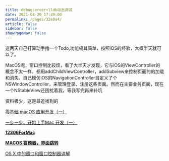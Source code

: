 ```yaml
---
title: debugserver+lldb动态调试
date: 2021-04-20 17:49:00
permalink: /pages/32e0a4/
article: false
sidebar: false
showPageNav: false
---
```




这两天自己打算动手撸一个Todo,功能极其简单，按照iOS的经验，大概半天就可以了。

MacOS呢，窗口控制比较烦，看了大半天才发现，它与iOS的ViewController的概念不太一样，都用addChildViewController，addSubview来控制页面的的加载和消失。自己模仿iOS的NavigationController自定义了个NSWindowController，来管理登录、注册这些页面。然而在主要业务页面，现在一个NStableView还困扰着我，等我写完再来补坑


资料极少，这是最近找到的

[零基础 macOS 应用开发（一）](https://link.zhihu.com/?target=https%3A//segmentfault.com/a/1190000011137754)

[一步一步，开始上手Mac 开发（一）](https://link.zhihu.com/?target=http%3A//www.jianshu.com/p/feadeb1ae7ae)

**[12306ForMac](https://link.zhihu.com/?target=https%3A//github.com/fancymax/12306ForMac)**

**[MACOS 答题器，界面跳转](https://link.zhihu.com/?target=http%3A//www.cnblogs.com/rayshen/p/5145861.html)**

[OS X 中的窗口和窗口控制器详解](https://link.zhihu.com/?target=http%3A//www.jianshu.com/p/5ec4b80b77b4)

